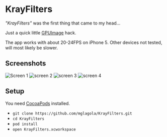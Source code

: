 # KrayFilters
*"KrayFilters"* was the first thing that came to my head…

Just a quick little [GPUImage](https://github.com/BradLarson/GPUImage) hack. 

The app works with about 20-24FPS on iPhone 5.  Other devices not tested, will most likely be slower.

## Screenshots
![Screen 1](https://raw.github.com/mglagola/KrayFilters/master/Screenshots/screen1.jpg)
![screen 2](https://raw.github.com/mglagola/KrayFilters/master/Screenshots/screen2.jpg)
![screen 3](https://raw.github.com/mglagola/KrayFilters/master/Screenshots/screen3.jpg)
![screen 4](https://raw.github.com/mglagola/KrayFilters/master/Screenshots/screen4.jpg)

## Setup
You need [CocoaPods](http://cocoapods.org/) installed.
- ```git clone https://github.com/mglagola/KrayFilters.git```
- ```cd KrayFilters```
- ```pod install```
- ```open KrayFilters.xcworkspace```
